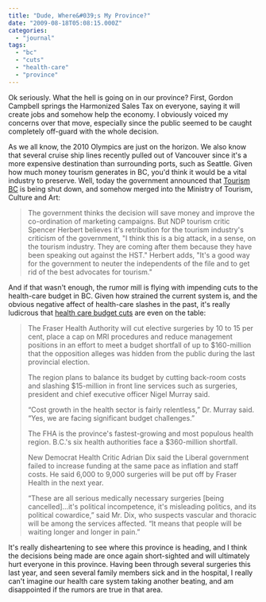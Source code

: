 ```yaml
---
title: "Dude, Where&#039;s My Province?"
date: "2009-08-18T05:08:15.000Z"
categories: 
  - "journal"
tags: 
  - "bc"
  - "cuts"
  - "health-care"
  - "province"
---
```


Ok seriously. What the hell is going on in our province? First, Gordon Campbell springs the Harmonized Sales Tax on everyone, saying it will create jobs and somehow help the economy. I obviously voiced my concerns over that move, especially since the public seemed to be caught completely off-guard with the whole decision.

As we all know, the 2010 Olympics are just on the horizon. We also know that several cruise ship lines recently pulled out of Vancouver since it's a more expensive destination than surrounding ports, such as Seattle. Given how much money tourism generates in BC, you'd think it would be a vital industry to preserve. Well, today the government announced that [Tourism BC](http://www.news1130.com/news/local/more.jsp?content=20090817_224444_5240) is being shut down, and somehow merged into the Ministry of Tourism, Culture and Art:

> The government thinks the decision will save money and improve the co-ordination of marketing campaigns. But NDP tourism critic Spencer Herbert believes it's retribution for the tourism industry's criticism of the government, "I think this is a big attack, in a sense, on the tourism industry. They are coming after them because they have been speaking out against the HST." Herbert adds, "It's a good way for the government to neuter the independents of the file and to get rid of the best advocates for tourism."

And if that wasn't enough, the rumor mill is flying with impending cuts to the health-care budget in BC. Given how strained the current system is, and the obvious negative affect of health-care slashes in the past, it's really ludicrous that [health care budget cuts](http://www.theglobeandmail.com/news/national/british-columbia/fraser-health-authority-slashes-services/article1251447/) are even on the table:

> The Fraser Health Authority will cut elective surgeries by 10 to 15 per cent, place a cap on MRI procedures and reduce management positions in an effort to meet a budget shortfall of up to $160-million that the opposition alleges was hidden from the public during the last provincial election.
> 
> The region plans to balance its budget by cutting back-room costs and slashing $15-million in front line services such as surgeries, president and chief executive officer Nigel Murray said.
> 
> “Cost growth in the health sector is fairly relentless,” Dr. Murray said. “Yes, we are facing significant budget challenges.”
> 
> The FHA is the province's fastest-growing and most populous health region. B.C.'s six health authorities face a $360-million shortfall.
> 
> New Democrat Health Critic Adrian Dix said the Liberal government failed to increase funding at the same pace as inflation and staff costs. He said 6,000 to 9,000 surgeries will be put off by Fraser Health in the next year.
> 
> “These are all serious medically necessary surgeries \[being cancelled\]…it's political incompetence, it's misleading politics, and its political cowardice,” said Mr. Dix, who suspects vascular and thoracic will be among the services affected. “It means that people will be waiting longer and longer in pain.”

It's really disheartening to see where this province is heading, and I think the decisions being made are once again short-sighted and will ultimately hurt everyone in this province. Having been through several surgeries this last year, and seen several family members sick and in the hospital, I really can't imagine our health care system taking another beating, and am disappointed if the rumors are true in that area.
